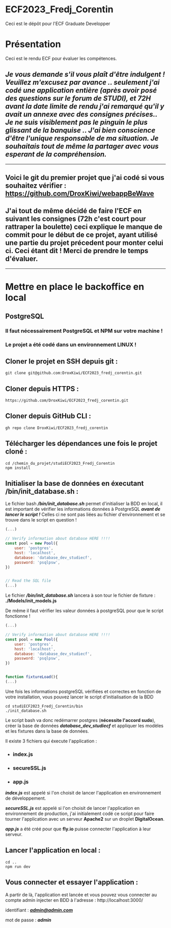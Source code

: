# ECF2023_Fredj_Corentin

Ceci est le dépôt pour l'ECF Graduate Developper

# Présentation 

Ceci est le rendu ECF pour évaluer les compétences.

## ***Je vous demande s'il vous plaît d'être indulgent ! Veuillez m'excusez par avance .. seulement j'ai codé une application entière (après avoir posé des questions sur le forum de STUDI), et 72H avant la date limite de rendu j'ai remarqué qu'il y avait un annexe avec des consignes précises.. Je ne suis visiblement pas le pinguin le plus glissant de la banquise .. J'ai bien conscience d'être l'unique responsable de ma situation. Je souhaitais tout de même la partager avec vous esperant de la compréhension.***
___
## Voici le git du premier projet que j'ai codé si vous souhaitez vérifier : https://github.com/DroxKiwi/webappBeWave

## J'ai tout de même décidé de faire l'ECF en suivant les consignes (72h c'est court pour rattraper la boulette) ceci explique le manque de commit pour le début de ce projet, ayant utilisé une partie du projet précedent pour monter celui ci. Ceci étant dit ! Merci de prendre le temps d'évaluer.
___
# **Mettre en place le backoffice en local**

## PostgreSQL 

### **Il faut nécessairement PostgreSQL et NPM sur votre machine !**

### **Le projet a été codé dans un environnement LINUX !**

## Cloner le projet en SSH depuis git :

    git clone git@github.com:DroxKiwi/ECF2023_fredj_corentin.git

## Cloner depuis HTTPS : 

    https://github.com/DroxKiwi/ECF2023_fredj_corentin.git

## Cloner depuis GitHub CLI :

    gh repo clone DroxKiwi/ECF2023_fredj_corentin

## Télécharger les dépendances une fois le projet cloné :

    cd /chemin_du_projet/studiECF2023_Fredj_Corentin
    npm install

## Initialiser la base de données en éxecutant **/bin/init_database.sh** :

Le fichier bash ***/bin/init_database.sh*** permet d'initialiser la BDD en local, il est important de vérifier les informations données à PostgreSQL ***avant de lancer le script !*** Celles ci ne sont pas liées au fichier d'environnement et se trouve dans le script en question ! 

```js
(...)

// Verify information about database HERE !!!!
const pool = new Pool({
    user: 'postgres',
    host: 'localhost',
    database: 'database_dev_studiecf',
    password: 'psqlpsw',
})


// Read the SQL file
(...)
```

Le fichier ***/bin/init_database.sh*** lancera à son tour le fichier de fixture : **./Models/init_models.js**

De même il faut vérifier les valeur données à postgreSQL pour que le script fonctionne ! 

```js
(...)

// Verify information about database HERE !!!!
const pool = new Pool({
    user: 'postgres',
    host: 'localhost',
    database: 'database_dev_studiecf',
    password: 'psqlpsw',
})


function fixtureLoad(){
(...)

```

Une fois les informations postgreSQL vérifiées et correctes en fonction de votre installation, vous pouvez lancer le script d'initialisation de la BDD

    cd studiECF2023_Fredj_Corentin/bin
    ./init_database.sh

Le script bash va donc redémarrer postgres (**nécessite l'accord sudo**), créer la base de données ***database_dev_studiecf*** et appliquer les modèles et les fixtures dans la base de données.

Il existe 3 fichiers qui éxecute l'application :

- ### index.js
- ### secureSSL.js
- ### app.js

***index.js*** est appelé si l'on choisit de lancer l'application en environnement de développement.

***secureSSL.js*** est appelé si l'on choisit de lancer l'application en environnement de production, j'ai initialement codé ce script pour faire tourner l'application avec un serveur **Apache2** sur un droplet **DigitalOcean**.

***app.js*** a été créé pour que **fly.io** puisse connecter l'application à leur serveur.

## Lancer l'application en local :

    cd ..
    npm run dev

## Vous connecter et essayer l'application :

A partir de là, l'application est lancée et vous pouvez vous connecter au compte admin injecter en BDD à l'adresse : http://localhost:3000/

identifiant : ***admin@admin.com***

mot de passe : ***admin***
